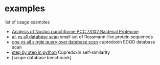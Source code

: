 # examples

list of usage examples
* [Analysis of Nostoc punctiforme PCC 73102 Bacterial Proteome](bacteria.md)
* [all vs all database scan](allvsall.md) small set of Rossmann-like protein sequences
* [one vs all single query over database scan](onevsall.sh) cupredoxin ECOD database scan
* [step by step in python](stepbystep_in_python.md) Cupredoxin self-similarity
* [scope database benchmark]